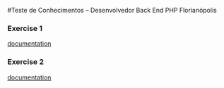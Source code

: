 #Teste de Conhecimentos – Desenvolvedor Back End PHP Florianópolis


### Exercise 1
[documentation](https://github.com/johnathansantos/bdr-backend/tree/master/ex1)
### Exercise 2
[documentation](https://github.com/johnathansantos/bdr-backend/tree/master/ex2)
